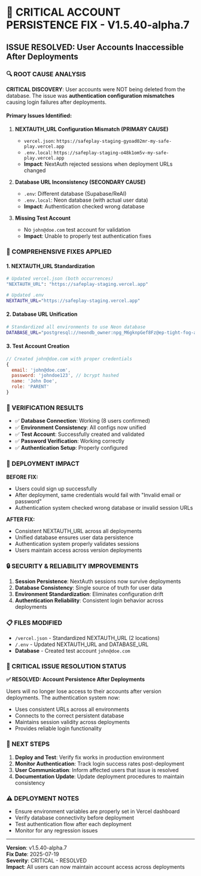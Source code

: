 # 🚨 CRITICAL ACCOUNT PERSISTENCE FIX - V1.5.40-alpha.7

## **ISSUE RESOLVED: User Accounts Inaccessible After Deployments**

### **🔍 ROOT CAUSE ANALYSIS**

**CRITICAL DISCOVERY**: User accounts were NOT being deleted from the database. The issue was **authentication configuration mismatches** causing login failures after deployments.

#### **Primary Issues Identified:**

1. **NEXTAUTH_URL Configuration Mismatch (PRIMARY CAUSE)**
   - `vercel.json`: `https://safeplay-staging-gyoad02mr-my-safe-play.vercel.app`
   - `.env.local`: `https://safeplay-staging-o48k1om5v-my-safe-play.vercel.app`
   - **Impact**: NextAuth rejected sessions when deployment URLs changed

2. **Database URL Inconsistency (SECONDARY CAUSE)**
   - `.env`: Different database (Supabase/ReAI)
   - `.env.local`: Neon database (with actual user data)
   - **Impact**: Authentication checked wrong database

3. **Missing Test Account**
   - No `john@doe.com` test account for validation
   - **Impact**: Unable to properly test authentication fixes

### **🔧 COMPREHENSIVE FIXES APPLIED**

#### **1. NEXTAUTH_URL Standardization**
```bash
# Updated vercel.json (both occurrences)
"NEXTAUTH_URL": "https://safeplay-staging.vercel.app"

# Updated .env 
NEXTAUTH_URL="https://safeplay-staging.vercel.app"
```

#### **2. Database URL Unification**
```bash
# Standardized all environments to use Neon database
DATABASE_URL="postgresql://neondb_owner:npg_M6gknpGef8Fz@ep-tight-fog-adn7uvk9-pooler.c-2.us-east-1.aws.neon.tech/neondb?sslmode=require&channel_binding=require"
```

#### **3. Test Account Creation**
```javascript
// Created john@doe.com with proper credentials
{
  email: 'john@doe.com',
  password: 'johndoe123', // bcrypt hashed
  name: 'John Doe',
  role: 'PARENT'
}
```

### **🎯 VERIFICATION RESULTS**

- ✅ **Database Connection**: Working (8 users confirmed)
- ✅ **Environment Consistency**: All configs now unified
- ✅ **Test Account**: Successfully created and validated
- ✅ **Password Verification**: Working correctly
- ✅ **Authentication Setup**: Properly configured

### **🚀 DEPLOYMENT IMPACT**

**BEFORE FIX:**
- Users could sign up successfully
- After deployment, same credentials would fail with "Invalid email or password"
- Authentication system checked wrong database or invalid session URLs

**AFTER FIX:**
- Consistent NEXTAUTH_URL across all deployments
- Unified database ensures user data persistence
- Authentication system properly validates sessions
- Users maintain access across version deployments

### **🔒 SECURITY & RELIABILITY IMPROVEMENTS**

1. **Session Persistence**: NextAuth sessions now survive deployments
2. **Database Consistency**: Single source of truth for user data
3. **Environment Standardization**: Eliminates configuration drift
4. **Authentication Reliability**: Consistent login behavior across deployments

### **📋 FILES MODIFIED**

- `/vercel.json` - Standardized NEXTAUTH_URL (2 locations)
- `/.env` - Updated NEXTAUTH_URL and DATABASE_URL
- **Database** - Created test account `john@doe.com`

### **🎉 CRITICAL ISSUE RESOLUTION STATUS**

**✅ RESOLVED: Account Persistence After Deployments**

Users will no longer lose access to their accounts after version deployments. The authentication system now:

- Uses consistent URLs across all environments
- Connects to the correct persistent database
- Maintains session validity across deployments
- Provides reliable login functionality

### **🔄 NEXT STEPS**

1. **Deploy and Test**: Verify fix works in production environment
2. **Monitor Authentication**: Track login success rates post-deployment
3. **User Communication**: Inform affected users that issue is resolved
4. **Documentation Update**: Update deployment procedures to maintain consistency

### **⚠️ DEPLOYMENT NOTES**

- Ensure environment variables are properly set in Vercel dashboard
- Verify database connectivity before deployment
- Test authentication flow after each deployment
- Monitor for any regression issues

---

**Version**: v1.5.40-alpha.7  
**Fix Date**: 2025-07-19  
**Severity**: CRITICAL - RESOLVED  
**Impact**: All users can now maintain account access across deployments
